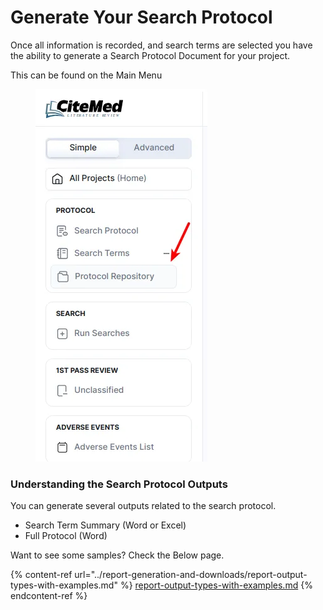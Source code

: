 # Generate Your Search Protocol

Once all information is recorded, and search terms are selected you have the ability to generate a Search Protocol Document for your project.

This can be found on the Main Menu

<figure><img src="../.gitbook/assets/image (18).png" alt=""><figcaption></figcaption></figure>

### Understanding the Search Protocol Outputs

You can generate several outputs related to the search protocol.

* Search Term Summary (Word or Excel)
* Full Protocol (Word)

Want to see some samples? Check the Below page.

{% content-ref url="../report-generation-and-downloads/report-output-types-with-examples.md" %}
[report-output-types-with-examples.md](../report-generation-and-downloads/report-output-types-with-examples.md)
{% endcontent-ref %}

